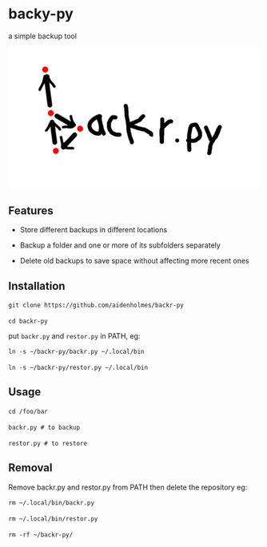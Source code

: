 # backy-py

a simple backup tool

![logo](logo.png)

## Features

- Store different backups in different locations

- Backup a folder and one or more of its subfolders separately

- Delete old backups to save space without affecting more recent ones

## Installation

```
git clone https://github.com/aidenholmes/backr-py

cd backr-py
```

put `backr.py` and `restor.py` in PATH, eg:

```
ln -s ~/backr-py/backr.py ~/.local/bin

ln -s ~/backr-py/restor.py ~/.local/bin
```

## Usage

```
cd /foo/bar

backr.py # to backup

restor.py # to restore
```

## Removal

Remove backr.py and restor.py from PATH then delete the repository eg:

```
rm ~/.local/bin/backr.py

rm ~/.local/bin/restor.py

rm -rf ~/backr-py/
```

